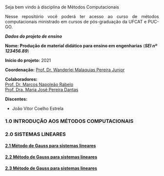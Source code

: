 Seja bem vindo à disciplina de Métodos Computacionais
<p align="justify">Nesse repositório você poderá ter acesso ao curso de métodos computacionais ministrado em cursos de pós-graduação da UFCAT e PUC-GO.</p> 

_**Dados do projeto de ensino**_  

**Nome: Produção de material didático para ensino em engenharias**  (_**SEI nº 123456.89**_)  

**Início do projeto:** 2021  

**Coordenação:** [Prof. Dr. Wanderlei Malaquias Pereira Junior](http://lattes.cnpq.br/2268506213083114)     

**Colaboradores:**   
[Prof. Dr. Marcos Napoleão Rabelo](http://lattes.cnpq.br/2268506213083114)   
[Prof. Dra. Maria José Pereira Dantas](http://lattes.cnpq.br/2268506213083114)   

**Discentes:**    
- João Vitor Coelho Estrela    

### 1.0 INTRODUÇÃO AOS MÉTODOS COMPUTACIONAIS
### 2.0 SISTEMAS LINEARES
#### [2.1 Método de Gauss para sistemas lineares]()
#### [2.2 Método de Gauss para sistemas lineares]()
#### [2.3 Método de Gauss para sistemas lineares]()

